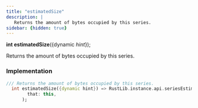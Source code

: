 ```yaml
---
title: "estimatedSize"
description: |
   Returns the amount of bytes occupied by this series.
sidebar: {hidden: true}
---
```

<span class="dart-code"><strong>int estimatedSize</strong>({<span class="nobr">dynamic <i>hint</i></span>});</span>

 Returns the amount of bytes occupied by this series.
### Implementation
```dart
/// Returns the amount of bytes occupied by this series.
  int estimatedSize({dynamic hint}) => RustLib.instance.api.seriesEstimatedSize(
        that: this,
      );
```

